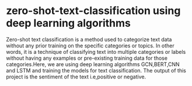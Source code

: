 # zero-shot-text-classification using deep learning algorithms
Zero-shot text classification is a method used to categorize text data without any prior training on the specific categories or topics. In other words, it is a technique of classifying text into multiple categories or labels without having any examples or pre-existing training data for those categories.Here, we are using deep learning algorithms GCN,BERT,CNN and LSTM and training the models for text classification. The output of this project is the sentiment of the text i.e,positive or negative.
